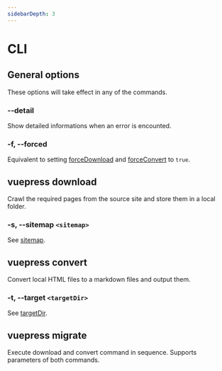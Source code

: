 ```yaml
---
sidebarDepth: 3
---
```


# CLI

## General options

These options will take effect in any of the commands.

### --detail

Show detailed informations when an error is encounted.

### -f, --forced

Equivalent to setting [forceDownload](./config.md#forceDownload) and [forceConvert](./config.md#forceConvert) to `true`.

## vuepress download

Crawl the required pages from the source site and store them in a local folder.

### -s, --sitemap `<sitemap>`

See [sitemap](./config.md#sitemap).

## vuepress convert

Convert local HTML files to a markdown files and output them.

### -t, --target `<targetDir>`

See [targetDir](./config.md#targetDir).

## vuepress migrate

Execute download and convert command in sequence. Supports parameters of both commands.
